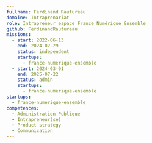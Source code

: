 ```yaml
---
fullname: Ferdinand Rautureau
domaine: Intraprenariat
role: Intrapreneur espace France Numérique Ensemble
github: FerdinandRautureau
missions:
  - start: 2022-06-13
    end: 2024-02-29
    status: independent
    startups:
      - france-numerique-ensemble
  - start: 2024-03-01
    end: 2025-07-22
    status: admin
    startups:
      - france-numerique-ensemble
startups:
  - france-numerique-ensemble
competences:
  - Administration Publique
  - Intrapreneur(se)
  - Product strategy
  - Communication
---
```

